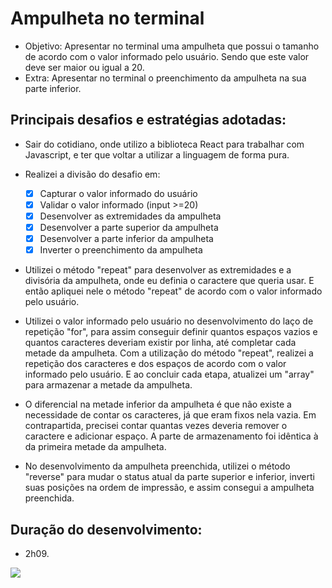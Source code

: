 # Ampulheta no terminal

   - Objetivo: Apresentar no terminal uma ampulheta que possui o tamanho de acordo com o valor informado pelo usuário. Sendo que este valor deve ser maior ou igual a 20.
 - Extra: Apresentar no terminal o preenchimento da ampulheta na sua parte inferior.

## Principais desafios e estratégias adotadas: 
  - Sair do cotidiano, onde utilizo a biblioteca React para trabalhar com Javascript, e ter que voltar a utilizar a linguagem de forma pura.
  - Realizei a divisão do desafio em:
  
    - [x] Capturar o valor informado do usuário
    - [x] Validar o valor informado (input >=20)
    - [x] Desenvolver as extremidades da ampulheta
    - [x] Desenvolver a parte superior da ampulheta
    - [x] Desenvolver a parte inferior da ampulheta
    - [x] Inverter o preenchimento da ampulheta
   
   - Utilizei o método "repeat" para desenvolver as extremidades e a divisória da ampulheta, onde eu definia o caractere que queria usar. E então apliquei nele o método "repeat" de acordo com o valor informado pelo usuário.
   - Utilizei o valor informado pelo usuário no desenvolvimento do laço de repetição "for", para assim conseguir definir quantos espaços vazios e quantos caracteres deveriam existir por linha, até completar cada metade da ampulheta. Com a utilização do método "repeat", realizei a repetição dos caracteres e dos espaços de acordo com o valor informado pelo usuário. E ao concluir cada etapa, atualizei um "array" para armazenar a metade da ampulheta. 
   - O diferencial na metade inferior da ampulheta é que não existe a necessidade de contar os caracteres, já que eram fixos nela vazia. Em contrapartida, precisei contar quantas vezes deveria remover o caractere e adicionar espaço. A parte de armazenamento foi idêntica à da primeira metade da ampulheta.
   - No desenvolvimento da ampulheta preenchida, utilizei o método "reverse" para mudar o status atual da parte superior e inferior, inverti suas posições na ordem de impressão, e assim consegui a ampulheta preenchida.

## Duração do desenvolvimento:
   - 2h09.
<img src="https://user-images.githubusercontent.com/74268252/172362411-5bda8808-22c5-4c8c-a22c-0770927bf09a.png"/> 

